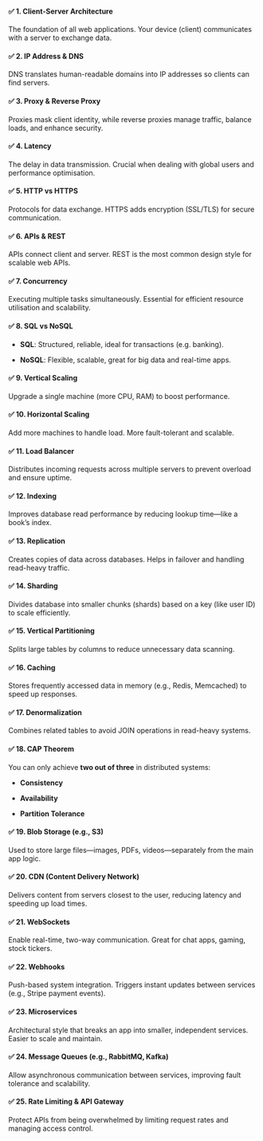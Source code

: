 #### ✅ **1. Client-Server Architecture**

The foundation of all web applications. Your device (client) communicates with a server to exchange data.

#### ✅ **2. IP Address & DNS**

DNS translates human-readable domains into IP addresses so clients can find servers.

#### ✅ **3. Proxy & Reverse Proxy**

Proxies mask client identity, while reverse proxies manage traffic, balance loads, and enhance security.

#### ✅ **4. Latency**

The delay in data transmission. Crucial when dealing with global users and performance optimisation.

#### ✅ **5. HTTP vs HTTPS**

Protocols for data exchange. HTTPS adds encryption (SSL/TLS) for secure communication.

#### ✅ **6. APIs & REST**

APIs connect client and server. REST is the most common design style for scalable web APIs.

#### ✅ **7. Concurrency**

Executing multiple tasks simultaneously. Essential for efficient resource utilisation and scalability.

#### ✅ **8. SQL vs NoSQL**

- **SQL**: Structured, reliable, ideal for transactions (e.g. banking).
    
- **NoSQL**: Flexible, scalable, great for big data and real-time apps.
    

#### ✅ **9. Vertical Scaling**

Upgrade a single machine (more CPU, RAM) to boost performance.

#### ✅ **10. Horizontal Scaling**

Add more machines to handle load. More fault-tolerant and scalable.

#### ✅ **11. Load Balancer**

Distributes incoming requests across multiple servers to prevent overload and ensure uptime.

#### ✅ **12. Indexing**

Improves database read performance by reducing lookup time—like a book’s index.

#### ✅ **13. Replication**

Creates copies of data across databases. Helps in failover and handling read-heavy traffic.

#### ✅ **14. Sharding**

Divides database into smaller chunks (shards) based on a key (like user ID) to scale efficiently.

#### ✅ **15. Vertical Partitioning**

Splits large tables by columns to reduce unnecessary data scanning.

#### ✅ **16. Caching**

Stores frequently accessed data in memory (e.g., Redis, Memcached) to speed up responses.

#### ✅ **17. Denormalization**

Combines related tables to avoid JOIN operations in read-heavy systems.

#### ✅ **18. CAP Theorem**

You can only achieve **two out of three** in distributed systems:

- **Consistency**
    
- **Availability**
    
- **Partition Tolerance**
    

#### ✅ **19. Blob Storage (e.g., S3)**

Used to store large files—images, PDFs, videos—separately from the main app logic.

#### ✅ **20. CDN (Content Delivery Network)**

Delivers content from servers closest to the user, reducing latency and speeding up load times.

#### ✅ **21. WebSockets**

Enable real-time, two-way communication. Great for chat apps, gaming, stock tickers.

#### ✅ **22. Webhooks**

Push-based system integration. Triggers instant updates between services (e.g., Stripe payment events).

#### ✅ **23. Microservices**

Architectural style that breaks an app into smaller, independent services. Easier to scale and maintain.

#### ✅ **24. Message Queues (e.g., RabbitMQ, Kafka)**

Allow asynchronous communication between services, improving fault tolerance and scalability.

#### ✅ **25. Rate Limiting & API Gateway**

Protect APIs from being overwhelmed by limiting request rates and managing access control.